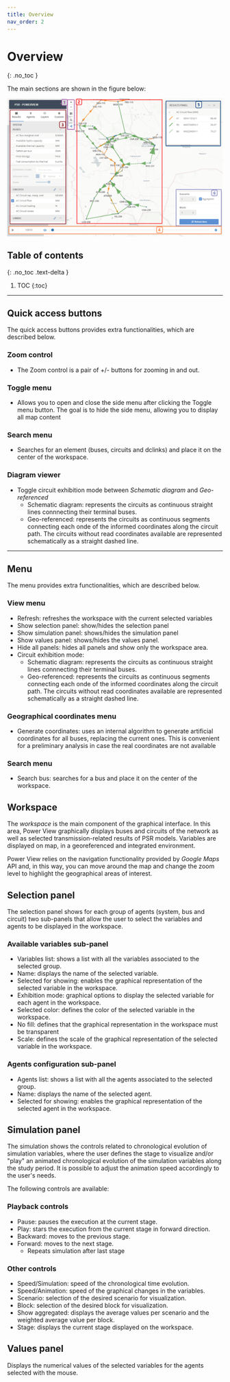 ```yaml
---
title: Overview
nav_order: 2
---
```


# Overview
{: .no_toc }

The main sections are shown in the figure below:
<div style="text-align:center">
    <img src="images/powerview_img_sections.png" />
</div>

## Table of contents
{: .no_toc .text-delta }

1. TOC
{:toc}
---

## Quick access buttons
The quick access buttons provides extra functionalities, which are described below.

### Zoom control
* The Zoom control is a pair of +/- buttons for zooming in and out.

### Toggle menu
* Allows you to open and close the side menu after clicking the Toggle menu button. The goal is to hide the side menu, allowing you to display all map content

### Search menu
* Searches for an element (buses, circuits and dclinks) and place it on the center of the workspace.

### Diagram viewer
* Toggle circuit exhibition mode between *Schematic diagram* and *Geo-referenced*
    * Schematic diagram: represents the circuits as continuous straight lines connnecting their terminal buses.
    * Geo-referenced: represents the circuits as continuous segments connecting each onde of the informed coordinates along the circuit path. The circuits without read coordinates available are represented schematically as a straight dashed line.


---

## Menu

The menu provides extra functionalities, which are described below.

### View menu

* Refresh: refreshes the workspace with the current selected variables
* Show selection panel: show/hides the selection panel
* Show simulation panel: shows/hides the simulation panel
* Show values panel: shows/hides the values panel.
* Hide all panels: hides all panels and show only the workspace area.
* Circuit exhibition mode:
  * Schematic diagram: represents the circuits as continuous straight lines connnecting their terminal buses.
  * Geo-referenced: represents the circuits as continuous segments connecting each onde of the informed coordinates along the circuit path. The circuits without read coordinates available are represented schematically as a straight dashed line.

### Geographical coordinates menu

* Generate coordinates: uses an internal algorithm to generate artificial coordinates for all buses, replacing the current ones. This is convenient for a preliminary analysis in case the real coordinates are not available

### Search menu

* Search bus: searches for a bus and place it on the center of the workspace.

## Workspace

The *workspace* is the main component of the graphical interface. In this area, Power View graphically displays buses and circuits of the network as well as selected transmission-related results of PSR models. Variables are displayed on map, in a georeferenced and integrated environment.

Power View relies on the navigation functionality provided by *Google Maps* API and, in this way, you can move around the map and change the zoom level to highlight the geographical areas of interest.

## Selection panel

The selection panel shows for each group of agents (system, bus and circuit) two sub-panels that allow the user to select the variables and agents to be displayed in the workspace.

### Available variables sub-panel

* Variables list: shows a list with all the variables associated to the selected group.
* Name: displays the name of the selected variable.
* Selected for showing: enables the graphical representation of the selected variable in the workspace.
* Exhibition mode: graphical options to display the selected variable for each agent in the workspace.
* Selected color: defines the color of the selected variable in the workspace.
* No fill: defines that the graphical representation in the workspace must be transparent
* Scale: defines the scale of the graphical representation of the selected variable in the workspace.

### Agents configuration sub-panel

* Agents list: shows a list with all the agents associated to the selected group.
* Name: displays the name of the selected agent.
* Selected for showing: enables the graphical representation of the selected agent in the workspace.

## Simulation panel

The simulation shows the controls related to chronological evolution of simulation variables, where the user defines the stage to visualize and/or "play" an animated chronological evolution of the simulation variables along the study period. It is possible to adjust the animation speed accordingly to the user's needs.

The following controls are available:

### Playback controls

* Pause: pauses the execution at the current stage.
* Play: stars the execution from the current stage in forward direction.
* Backward: moves to the previous stage.
* Forward: moves to the next stage.
    * Repeats simulation after last stage

### Other controls

* Speed/Simulation: speed of the chronological time evolution.
* Speed/Animation: speed of the graphical changes in the variables.
* Scenario: selection of the desired scenario for visualization.
* Block: selection of the desired block for visualization.
* Show aggregated: displays the average values per scenario and the weighted average value per block.
* Stage: displays the current stage displayed on the workspace.

## Values panel

Displays the numerical values of the selected variables for the agents selected with the mouse.
